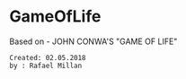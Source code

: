 # GameOfLife

Based on - JOHN CONWA'S "GAME OF LIFE"

    Created: 02.05.2018
    by : Rafael Millan
    
